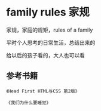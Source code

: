 #  family rules 家规

家规，家庭的规矩，rules of a family

平时个人思考的日常生活，总结出来的

给以后的孩子看的，大人也可以看


## 参考书籍
`《Head First HTML与CSS 第2版》`

`《我们为什么要睡觉》`
